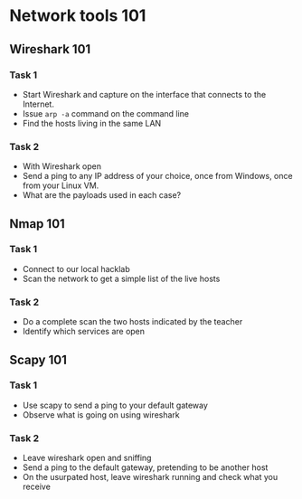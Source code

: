 # Network tools 101

## Wireshark 101

### Task 1
- Start Wireshark and capture on the interface that connects to the Internet.
- Issue `arp -a` command on the command line
- Find the hosts living in the same LAN


### Task 2
- With Wireshark open
- Send a ping to any IP address of your choice, once from Windows, once from your Linux VM.
- What are the payloads used in each case?


## Nmap 101

### Task 1
- Connect to our local hacklab
- Scan the network to get a simple list of the live hosts


### Task 2
- Do a complete scan the two hosts indicated by the teacher
- Identify which services are open



## Scapy 101

### Task 1
- Use scapy to send a ping to your default gateway
- Observe what is going on using wireshark


### Task 2
- Leave wireshark open and sniffing
- Send a ping to the default gateway, pretending to be another host
- On the usurpated host, leave wireshark running and check what you receive
